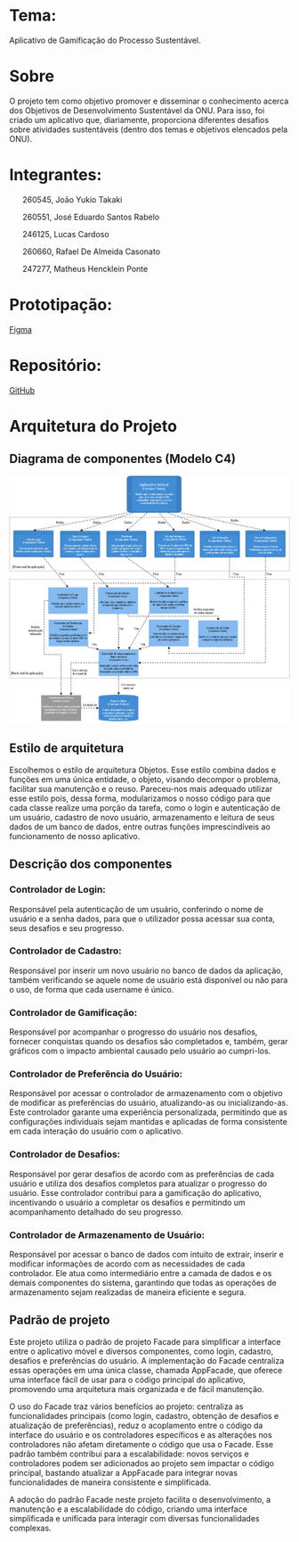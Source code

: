 # Tema: 
Aplicativo de Gamificação do Processo Sustentável.
# Sobre
O projeto tem como objetivo promover e disseminar o conhecimento acerca dos Objetivos de Desenvolvimento Sustentável da ONU. Para isso,
foi criado um aplicativo que, diariamente, proporciona diferentes desafios sobre atividades sustentáveis (dentro dos temas e objetivos elencados pela ONU).
# Integrantes:

  <ul>260545, João Yukio Takaki</ul>
  <ul>260551, José Eduardo Santos Rabelo</ul>
  <ul>246125, Lucas Cardoso</ul>
  <ul>260660, Rafael De Almeida Casonato</ul>
  <ul>247277, Matheus Hencklein Ponte</ul>

# Prototipação:
[Figma](https://www.figma.com/design/tAOCrY6VNnqSlHbewg3db4/Untitled?node-id=25-24&t=vmKW9GMzskKzTwA8-1)

# Repositório: 
[GitHub](https://github.com/Joaotakaki1/mc656-final-project)

# Arquitetura do Projeto
## Diagrama de componentes (Modelo C4)
![Diagrama de componentes nivel 3 modelo C4](images/DiagramaC4.png)

## Estilo de arquitetura
Escolhemos o estilo de arquitetura Objetos. Esse estilo combina dados e funções em uma única entidade, o objeto, visando decompor o problema, facilitar sua manutenção e o reuso. Pareceu-nos mais adequado utilizar esse estilo pois, dessa forma, modularizamos o nosso código para que cada classe realize uma porção da tarefa, como o login e autenticação de um usuário, cadastro de novo usuário, armazenamento e leitura de seus dados de um banco de dados, entre outras funções imprescindíveis ao funcionamento de nosso aplicativo.

## Descrição dos componentes
### Controlador de Login:
Responsável pela autenticação de um usuário, conferindo o nome de usuário e a senha dados, para que o utilizador possa acessar sua conta, seus desafios e seu progresso.
### Controlador de Cadastro:
Responsável por inserir um novo usuário no banco de dados da aplicação, também verificando se aquele nome de usuário está disponível ou não para o uso, de forma que cada username é único.
### Controlador de Gamificação: 
Responsável por acompanhar o progresso do usuário nos desafios, fornecer conquistas quando os desafios são completados e, também, gerar gráficos com o impacto ambiental causado pelo usuário ao cumpri-los.
### Controlador de Preferência do Usuário:
Responsável por acessar o controlador de armazenamento com o objetivo de modificar as preferências do usuário, atualizando-as ou inicializando-as. Este controlador garante uma experiência personalizada, permitindo que as configurações individuais sejam mantidas e aplicadas de forma consistente em cada interação do usuário com o aplicativo.
### Controlador de Desafios:
Responsável por gerar desafios de acordo com as preferências de cada usuário e utiliza dos desafios completos para atualizar o progresso do usuário. Esse controlador contribui para a gamificação do aplicativo, incentivando o usuário a completar os desafios e permitindo um acompanhamento detalhado do seu progresso.
### Controlador de Armazenamento de Usuário:
Responsável por acessar o banco de dados com intuito de extrair, inserir e modificar informações de acordo com as necessidades de cada controlador. Ele atua como intermediário entre a camada de dados e os demais componentes do sistema, garantindo que todas as operações de armazenamento sejam realizadas de maneira eficiente e segura.

## Padrão de projeto
Este projeto utiliza o padrão de projeto Facade para simplificar a interface entre o aplicativo móvel e diversos componentes, como login, cadastro, desafios e preferências do usuário. A implementação do Facade centraliza essas operações em uma única classe, chamada AppFacade, que oferece uma interface fácil de usar para o código principal do aplicativo, promovendo uma arquitetura mais organizada e de fácil manutenção.

O uso do Facade traz vários benefícios ao projeto: centraliza as funcionalidades principais (como login, cadastro, obtenção de desafios e atualização de preferências), reduz o acoplamento entre o código da interface do usuário e os controladores específicos e as alterações nos controladores não afetam diretamente o código que usa o Facade. Esse padrão também contribui para a escalabilidade: novos serviços e controladores podem ser adicionados ao projeto sem impactar o código principal, bastando atualizar a AppFacade para integrar novas funcionalidades de maneira consistente e simplificada.

A adoção do padrão Facade neste projeto facilita o desenvolvimento, a manutenção e a escalabilidade do código, criando uma interface simplificada e unificada para interagir com diversas funcionalidades complexas.

